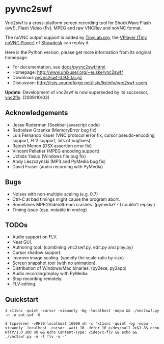 # pyvnc2swf

Vnc2swf is a cross-platform screen recording tool for ShockWave Flash (swf), Flash Video (flv), MPEG and raw VNCRev and noVNC format.

The noVNC output support is added by [TinyLab.org](http://tinylab.org), the [VPlayer (Tiny noVNC Player)](https://github.com/showdesk/showdesk.github.io) of [Showdesk](https://showdesk.github.io) can replay it.

Here is the Python version, please get more information from its original homepage.

* For documentation, see [docs/pyvnc2swf.html](http://www.unixuser.org/~euske/vnc2swf/pyvnc2swf.html).
* Homepage: <http://www.unixuser.org/~euske/vnc2swf/>
* Download: [pyvnc2swf-0.9.5.tar.gz](http://www.unixuser.org/~euske/vnc2swf/pyvnc2swf-0.9.5.tar.gz)
* Discussion: <http://lists.sourceforge.net/lists/listinfo/vnc2swf-users>

**Update**: Development of vnc2swf is now superseded by its successor, [vnc2flv](http://www.unixuser.org/~euske/python/vnc2flv/index.html). (2009/10/03)

## Acknowledgements

 * Jesse Ruderman (Seekbar javascript code)
 * Radoslaw Grzanka (MemoryError bug fix)
 * Luis Fernando Kauer (VNC protocol error fix, cursor pseudo-encoding support, FLV support, lots of bugfixes)
 * Rajesh Menon (OSX assertion error fix)
 * Vincent Pelletier (MPEG encoding support)
 * Uchida Yasuo (Windows file bug fix)
 * Andy Leszczynski (MP3 and PyMedia bug fix)
 * David Fraser (audio recording with PyMedia)

## Bugs

 * Noises with non-multiple scaling (e.g. 0.7)
 * Ctrl-C at bad timings might cause the program abort.
 * Sometimes MPEGVideoStream crashes. (pymedia? - I couldn't replay.)
 * Timing issue (esp. notable in vnclog)
 
## TODOs

 * Audio support on FLV.
 * Neat GUI.
 * Authoring tool. (combining vnc2swf.py, edit.py and play.py)
 * Cursor shadow support.
 * Improve image scaling. (specify the scale ratio by size)
 * Screen snapshot tool (with no animation).
 * Distribution of Windows/Mac binaries. (py2exe, py2app)
 * Audio recording/replay with PyMedia.
 * Stop recording remotely.
 * FLV editing.

## Quickstart

    $ x11vnc -quiet -cursor -viewonly -bg -localhost -nopw && ./vnc2swf.py -n -o out.swf :0

    $ tcpserver -vRHl0 localhost 10000 sh -c 'x11vnc -quiet -bg -nopw -viewonly -localhost -cursor -wait 10 -defer 10 >/dev/null 2>&1 && echo HTTP/1.0 200 OK && echo Content-Type: video/x-flv && echo && ./vnc2swf.py -n -t flv -o -'
